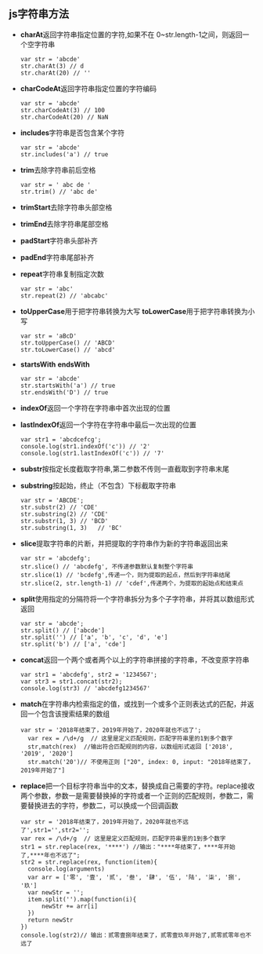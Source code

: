 ## js字符串方法

* **charAt**返回字符串指定位置的字符,如果不在 0~str.length-1之间，则返回一个空字符串
  ```
  var str = 'abcde'
  str.charAt(3) // d
  str.charAt(20) // ''
  ```

* **charCodeAt**返回字符串指定位置的字符编码
  ```
  var str = 'abcde'
  str.charCodeAt(3) // 100
  str.charCodeAt(20) // NaN
  ```

* **includes**字符串是否包含某个字符
  ```
  var str = 'abcde'
  str.includes('a') // true
  ```

* **trim**去除字符串前后空格
  ```
  var str = ' abc de '
  str.trim() // 'abc de'
  ```
* **trimStart**去除字符串头部空格
* **trimEnd**去除字符串尾部空格

* **padStart**字符串头部补齐
* **padEnd**字符串尾部补齐

* **repeat**字符串复制指定次数
  ```
  var str = 'abc'
  str.repeat(2) // 'abcabc'
  ```

* **toUpperCase**用于把字符串转换为大写
  **toLowerCase**用于把字符串转换为小写
  ```
  var str = 'aBcD'
  str.toUpperCase() // 'ABCD'
  str.toLowerCase() // 'abcd'
  ```

*  **startsWith**
   **endsWith**
   ```
   var str = 'abcde'
   str.startsWith('a') // true
   str.endsWith('D') // true
   ```

* **indexOf**返回一个字符在字符串中首次出现的位置
* **lastIndexOf**返回一个字符在字符串中最后一次出现的位置
  ```
  var str1 = 'abcdcefcg';
  console.log(str1.indexOf('c')) // '2'
  console.log(str1.lastIndexOf('c')) // '7'
  ```

* **substr**按指定长度截取字符串,第二参数不传则一直截取到字符串末尾
* **substring**按起始，终止（不包含）下标截取字符串
  ```
  var str = 'ABCDE';
  str.substr(2) // 'CDE'
  str.substring(2) // 'CDE'
  str.substr(1, 3) // 'BCD'
  str.substring(1, 3)   // 'BC'
  ```

* **slice**提取字符串的片断，并把提取的字符串作为新的字符串返回出来
  ```
  var str = 'abcdefg';
  str.slice() // 'abcdefg', 不传递参数默认复制整个字符串
  str.slice(1) // 'bcdefg',传递一个，则为提取的起点，然后到字符串结尾
  str.slice(2, str.length-1) // 'cdef',传递两个，为提取的起始点和结束点
  ```

* **split**使用指定的分隔符将一个字符串拆分为多个子字符串，并将其以数组形式返回
  ```
  var str = 'abcde';
  str.split() // ['abcde']
  str.split('') // ['a', 'b', 'c', 'd', 'e']
  str.split('b') // ['a', 'cde']
  ```

* **concat**返回一个两个或者两个以上的字符串拼接的字符串，不改变原字符串
  ```
  var str1 = 'abcdefg', str2 = '1234567';
  var str3 = str1.concat(str2);
  console.log(str3) // 'abcdefg1234567'
  ```

* **match**在字符串内检索指定的值，或找到一个或多个正则表达式的匹配，并返回一个包含该搜索结果的数组
  ```
  var str = '2018年结束了，2019年开始了，2020年就也不远了';
    var rex = /\d+/g  // 这里是定义匹配规则，匹配字符串里的1到多个数字
    str,match(rex)  //输出符合匹配规则的内容，以数组形式返回 ['2018', '2019', '2020']
    str.match('20')// 不使用正则 ["20", index: 0, input: "2018年结束了，2019年开始了"]
  ```

* **replace**把一个目标字符串当中的文本，替换成自己需要的字符。replace接收两个参数，参数一是需要替换掉的字符或者一个正则的匹配规则，参数二，需要替换进去的字符，参数二，可以换成一个回调函数
  ```
  var str = '2018年结束了，2019年开始了，2020年就也不远了',str1='',str2='';
  var rex = /\d+/g  // 这里是定义匹配规则，匹配字符串里的1到多个数字
  str1 = str.replace(rex, '****') //输出："****年结束了，****年开始了,****年也不远了";
  str2 = str.replace(rex, function(item){
    console.log(arguments)
  	var arr = ['零', '壹', '贰', '叁', '肆', '伍', '陆', '柒', '捌', '玖']
  	var newStr = '';
  	item.split('').map(function(i){
  		newStr += arr[i]
  	})
  	return newStr
  })
  console.log(str2)// 输出：贰零壹捌年结束了，贰零壹玖年开始了,贰零贰零年也不远了
  ```

